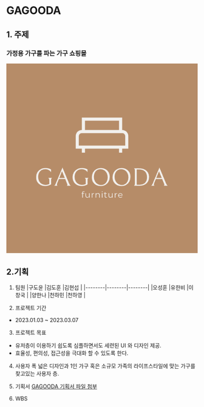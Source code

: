 # GAGOODA
## 1. 주제
### 가정용 가구를 파는 가구 쇼핑몰
![LOGO](https://github.com/oyunmintrio95/markdown_practice/blob/main/%EC%8A%A4%ED%81%AC%EB%A6%B0%EC%83%B7%202023-01-04%20%EC%98%A4%ED%9B%84%2012.41.18.png "GAGOODA 로고")

## 2.기획
1) 팀원
  |구도윤   |김도훈   |김현섭   |
  |--------|--------|--------|
  |오성훈    |유한비  |이창국  |
  |양한나    |천하민  |천하영  |
  
2) 프로젝트 기간
  * 2023.01.03 ~ 2023.03.07
3) 프로젝트 목표
  * 유저층이 이용하기 쉽도록 심플하면서도 세련된 UI 와 디자인 제공. 
  * 효율성, 편의성, 접근성을 극대화 할 수 있도록 한다.
4) 사용자
  폭 넓은 디자인과 1인 가구 혹은 소규모 가족의 라이프스타일에 맞는 가구를 찾고있는 사용자 층.
5) 기획서
  [GAGOODA 기획서 파일 첨부](https://github.com/oyunmintrio95/markdown_practice/blob/main/doc/2%EC%A1%B0_%EC%87%BC%ED%95%91%EB%AA%B0_%EA%B8%B0%ED%9A%8D%EC%84%9C_2023_01_10.pdf "더 자세한 내용을 확인할 수 있습니다.")
  
6) WBS

